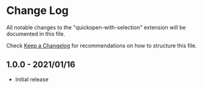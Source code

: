 # Change Log

All notable changes to the "quickopen-with-selection" extension will be documented in this file.

Check [Keep a Changelog](http://keepachangelog.com/) for recommendations on how to structure this file.

## 1.0.0 - 2021/01/16

- Initial release
